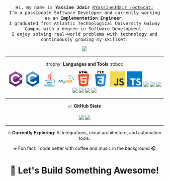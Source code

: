 <p align="center">
  <samp>
    Hi, my name is <strong>Yassine Jdair</strong> 
    <a href="https://github.com/YassineJdair">@YassineJdair :octocat:</a><br>
    I’m a passionate Software Developer and currently working as an <strong>Implementation Engineer</strong>.<br>
    I graduated from Atlantic Technological University Galway Campus with a degree in Software Development.<br>
    I enjoy solving real-world problems with technology and continuously growing my skillset.
  </samp>
</p>

<p align="center">
  <img src="https://readme-typing-svg.demolab.com?font=Fira+Code&weight=500&pause=1000&center=true&vCenter=true&width=435&lines=Software Engineer+%7C+Tech+Enthusiast;Lifelong+Learner+%7C+Code+Craftsman;Turning+Ideas+into+Software+%F0%9F%9A%80" />
</p>

<hr>

<p align="center">
  :trophy: <strong>Languages and Tools</strong> :robot:
</p>   

<p align="center">
<img src="https://raw.githubusercontent.com/devicons/devicon/master/icons/csharp/csharp-original.svg" width="50px">
<img src="https://raw.githubusercontent.com/devicons/devicon/master/icons/c/c-original.svg" width="50px">
<img src="https://raw.githubusercontent.com/devicons/devicon/master/icons/java/java-original.svg" width="50px">
<img src="https://raw.githubusercontent.com/devicons/devicon/master/icons/mysql/mysql-original-wordmark.svg" width="50px">
<img src="https://raw.githubusercontent.com/devicons/devicon/master/icons/html5/html5-original-wordmark.svg" width="50px">
<img src="https://raw.githubusercontent.com/devicons/devicon/master/icons/css3/css3-original-wordmark.svg" width="50px">
<img src="https://raw.githubusercontent.com/devicons/devicon/master/icons/javascript/javascript-original.svg" width="50px">
<img src="https://raw.githubusercontent.com/devicons/devicon/master/icons/typescript/typescript-original.svg" width="50px">
<img src="https://angular.io/assets/images/logos/angular/angular.svg" width="50px">
<img src="https://raw.githubusercontent.com/detain/svg-logos/780f25886640cef088af994181646db2f6b1a3f8/svg/xamarin.svg" width="50px">
<img src="https://external-content.duckduckgo.com/iu/?u=https%3A%2F%2Fexternal-preview.redd.it%2FWSuAcyz1u8MoF8cokXspkmOIn8oWXaE8JH-SGXbUUW0.png&f=1&nofb=1" width="50px">
<img src="https://upload.wikimedia.org/wikipedia/commons/d/d1/Ionic_Logo.svg" width="50px">
<img src="https://user-images.githubusercontent.com/80963667/165842591-5d68d92e-4dfa-45bb-9f01-9c86d43aa59b.png" width="50px">
<img src="https://github.com/vimalverma558/vimalverma558/blob/v2/img/icons8-git.svg" width="50px">
<img src="https://github.com/vimalverma558/vimalverma558/blob/v2/img/icons8-github.svg" width="50px">
</p>

<hr>

<p align="center">
  📈 <strong>GitHub Stats</strong>
</p>

<p align="center">
  <img src="https://github-readme-stats.vercel.app/api?username=YassineJdair&show_icons=true&theme=radical" />
  <img src="https://github-readme-streak-stats.herokuapp.com/?user=YassineJdair&theme=radical&hide_border=true" />
</p>

<hr>

<p align="center">
  🔥 <strong>Currently Exploring</strong>: AI integrations, cloud architecture, and automation tools.
</p>

<p align="center">
  ☕ Fun fact: I code better with coffee and music in the background 🎧
</p>

<h1 align="center">🚀 Let's Build Something Awesome!</h1>
